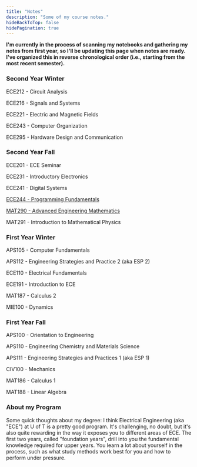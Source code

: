 ```yaml
---
title: "Notes"
description: "Some of my course notes."
hideBackToTop: false
hidePagination: true
---
```


**I'm currently in the process of scanning my notebooks and gathering my notes from first year, so I'll be updating this page when notes are ready. I've organized this in reverse chronological order (i.e., starting from the most recent semester).** 

### Second Year Winter

ECE212 - Circuit Analysis

ECE216 - Signals and Systems

ECE221 - Electric and Magnetic Fields

ECE243 - Computer Organization

ECE295 - Hardware Design and Communication

### Second Year Fall 

ECE201 - ECE Seminar

ECE231 - Introductory Electronics

ECE241 - Digital Systems

[ECE244 - Programming Fundamentals](https://zaeemahmad.notion.site/ECE244-Notes-f9e8a6d081f34f6a992c81540c10e9fc?pvs=143)

[MAT290 - Advanced Engineering Mathematics](https://drive.google.com/file/d/1qDN9tOI9SBt6_sO3dWX5OX1l8vSyDecj/view?usp=sharing)

MAT291 - Introduction to Mathematical Physics

### First Year Winter

APS105 - Computer Fundamentals

APS112 - Engineering Strategies and Practice 2 (aka ESP 2)

ECE110 - Electrical Fundamentals

ECE191 - Introduction to ECE

MAT187 - Calculus 2

MIE100 - Dynamics

### First Year Fall

APS100 - Orientation to Engineering

APS110 - Engineering Chemistry and Materials Science

APS111 - Engineering Strategies and Practices 1 (aka ESP 1)

CIV100 - Mechanics

MAT186 - Calculus 1

MAT188 - Linear Algebra

### About my Program

Some quick thoughts about my degree: I think Electrical Engineering (aka "ECE") at U of T is a pretty good program. It's challenging, no doubt, but it's also quite rewarding in the way it exposes you to different areas of ECE. The first two years, called "foundation years", drill into you the fundamental knowledge required for upper years. You learn a lot about yourself in the process, such as what study methods work best for you and how to perform under pressure.